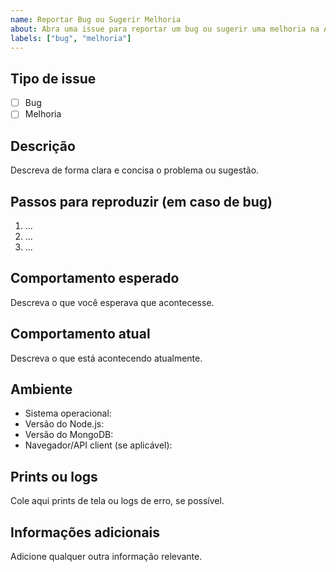 ```yaml
---
name: Reportar Bug ou Sugerir Melhoria
about: Abra uma issue para reportar um bug ou sugerir uma melhoria na API
labels: ["bug", "melhoria"]
---
```


## Tipo de issue
- [ ] Bug
- [ ] Melhoria

## Descrição
Descreva de forma clara e concisa o problema ou sugestão.

## Passos para reproduzir (em caso de bug)
1. ...
2. ...
3. ...

## Comportamento esperado
Descreva o que você esperava que acontecesse.

## Comportamento atual
Descreva o que está acontecendo atualmente.

## Ambiente
- Sistema operacional: 
- Versão do Node.js: 
- Versão do MongoDB: 
- Navegador/API client (se aplicável): 

## Prints ou logs
Cole aqui prints de tela ou logs de erro, se possível.

## Informações adicionais
Adicione qualquer outra informação relevante.
